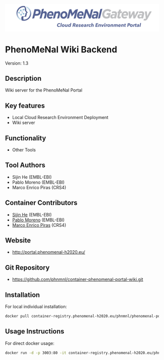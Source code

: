 
![Logo](portal-logo.png)

# PhenoMeNal Wiki Backend
Version: 1.3

## Description

Wiki server for the PhenoMeNal Portal


## Key features

- Local Cloud Research Environment Deployment
- Wiki server

## Functionality

- Other Tools


## Tool Authors

- Sijin He (EMBL-EBI)
- Pablo Moreno (EMBL-EBI)
- Marco Enrico Piras (CRS4)

## Container Contributors

- [Sijin He](https://github.com/sh107) (EMBL-EBI)
- [Pablo Moreno](https://github.com/pcm32) (EMBL-EBI)
- [Marco Enrico Piras](https://github.com/kikkomep) (CRS4)

## Website

- http://portal.phenomenal-h2020.eu/


## Git Repository

- https://github.com/phnmnl/container-phenomenal-portal-wiki.git

## Installation 

For local individual installation:

```bash
docker pull container-registry.phenomenal-h2020.eu/phnmnl/phenomenal-portal-wiki
```

## Usage Instructions

For direct docker usage:

```bash
docker run -d -p 3003:80 -it container-registry.phenomenal-h2020.eu/phnmnl/phenomenal-portal-wiki /bin/bash -c "./bin/run.sh && /my_init"
```
